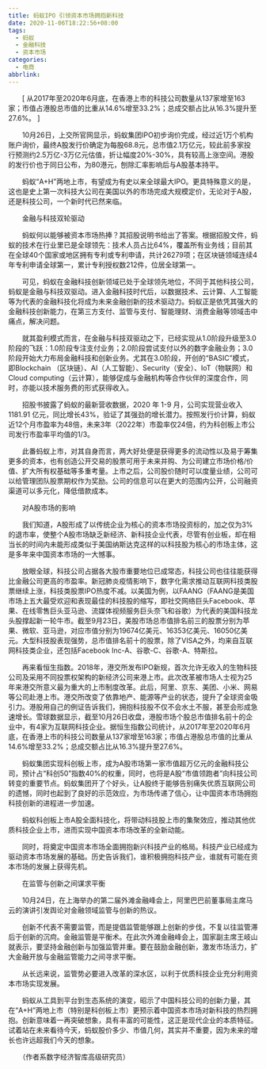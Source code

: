 ```yaml
---
title: 蚂蚁IPO 引领资本市场拥抱新科技
date: 2020-11-06T18:22:56+08:00
tags:
  - 蚂蚁
  - 金融科技
  - 资本市场
categories:
  - 电商
abbrlink:
---
```


　　[ 从2017年至2020年6月底，在香港上市的科技公司数量从137家增至163家；市值占港股总市值的比重从14.6%增至33.2%；总成交额占比从16.3%提升至27.6%。 ]

　　10月26日，上交所官网显示，蚂蚁集团IPO初步询价完成，经过近1万个机构账户询价，最终A股发行价确定为每股68.8元，总市值2.1万亿元，较此前多家投行预测约2.5万亿-3万亿元估值，折让幅度20%-30%，具有较高上涨空间。港股的发行价也于同日公布，为80港元，刨除汇率影响后与A股基本持平。

　　蚂蚁“A+H”两地上市，有望成为有史以来全球最大IPO。更具特殊意义的是，这也是史上第一次科技大公司在美国以外的市场完成大规模定价，无论对于A股，还是科技公司，一个新时代已然来临。

　　金融与科技双轮驱动

　　蚂蚁何以能够被资本市场热捧？其招股说明书给出了答案。根据招股文件，蚂蚁的技术在行业里已是全球领先：技术人员占比64%，覆盖所有业务线；目前其在全球40个国家或地区拥有专利或专利申请，共计26279项；在区块链领域连续4年专利申请全球第一，累计专利授权数212件，位居全球第一。

　　可见，蚂蚁在金融科技创新领域已处于全球领先地位，不同于其他科技公司，蚂蚁是金融与科技双驱动。进入金融科技时代后，以数据技术、云计算、人工智能等为代表的金融科技化将成为未来金融创新的技术驱动力。蚂蚁正是依凭其强大的金融科技创新能力，在第三方支付、监管与支付、智能理财、消费金融等领域击中痛点，解决问题。

　　就其盈利模式而言，在金融与科技双驱动之下，已经实现从1.0阶段升级至3.0阶段的飞跃：1.0阶段专注支付业务；2.0阶段尝试支付以外的数字金融业务；3.0阶段开始大力布局金融科技和创新业务。尤其在3.0阶段，开创的“BASIC”模式，即Blockchain （区块链）、AI（人工智能）、Security（安全）、IoT（物联网）和 Cloud computing（云计算），能够促成与金融机构等合作伙伴的深度合作，同时，亦能以技术服务费的形式获得收入。

　　招股书披露了蚂蚁的最新营收数据，2020 年 1-9 月，公司实现营业收入1181.91 亿元，同比增长43%，验证了其强劲的增长潜力。按照发行价计算，蚂蚁近12个月市盈率为48倍，未来3年（2022年）市盈率仅24倍，约为科创板上市公司发行市盈率平均值的1/3。

　　此番蚂蚁上市，对其自身而言，两大好处便是获得更多的流动性以及易于筹集更多的资本，也有创造公开交易的股票可用于未来并购、为公司建立市场价格/价值、扩大所有权基础等多重考量。上市之后，公司股价随时可以度量业绩，公司可以给管理团队股票期权作为奖励。公司的信息可以在更大的范围内公开，公司融资渠道可以多元化，降低借款成本。

　　对A股市场的影响

　　我们知道，A股形成了以传统企业为核心的资本市场投资标的，加之仅为3%的退市率，使整个A股市场缺乏新经济、新科技企业代表，尽管有创业板，却在相当长的时间内未能形成类似于美国纳斯达克这样的以科技股为核心的市场主体，这是多年来中国资本市场的一大憾事。

　　放眼全球，科技公司占据各大股市重要地位已成常态，科技公司也往往能获得比金融公司更高的市盈率。新冠肺炎疫情影响下，数字化需求推动互联网科技类股票继续上涨，科技类股票IPO热度不减。以美国为例，以FAANG（FAANG是美国市场上五大最受欢迎和表现最佳的科技股的缩写，即社交网络巨头Facebook、苹果、在线零售巨头亚马逊、流媒体视频服务巨头奈飞和谷歌）为代表的美国科技龙头股撑起新一轮牛市。截至9月23日，美股市场总市值排名前三的股票分别为苹果、微软、亚马逊，对应市值分别为19674亿美元、16353亿美元、16050亿美元。大型科技股表现强势，总市值排名前十的股票，除了VISA之外，均来自互联网科技类企业，还包括Facebook Inc-A、谷歌-C、谷歌-A、特斯拉。

　　再来看恒生指数。2018年，港交所发布IPO新规，首次允许无收入的生物科技公司及采用不同投票权架构的新经济公司来港上市。此次改革被市场人士视为25年来港交所意义最为重大的上市制度改革。此后，阿里、京东、美团、小米、网易等公司赴港上市。港交所改变了依靠地产、能源等产业的状态，提升了全球资金吸引力。港股用自己的例证告诉我们，拥抱科技股不仅不会水土不服，甚至会形成急速增长。雪球数据显示，截至10月26日收盘，港股市场个股总市值排名前十的企业中，有4家为互联网科技企业。据恒生指数公司统计，从2017年至2020年6月底，在香港上市的科技公司数量从137家增至163家；市值占港股总市值的比重从14.6%增至33.2%；总成交额占比从16.3%提升至27.6%。

　　蚂蚁集团实现科创板上市，成为A股市场第一家市值超万亿元的金融科技公司，预计占“科创50”指数40%的权重，同时，也将是A股“市值领跑者”向科技公司转变的重要节点。蚂蚁集团开了个好头，让A股终于能够告别痛失优质互联网公司的遗憾，同时也起到了良好的示范效应，为市场传递了信心，让中国资本市场拥抱科技创新的进程进一步加速。

　　蚂蚁科创板上市A股全面科技化，将带动科技股上市的集聚效应，推动其他优质科技企业上市，进而实现中国资本市场改革的全新动能。

　　同时，将奠定中国资本市场全面拥抱新兴科技产业的格局。科技产业已经成为驱动资本市场发展的基础。历史告诉我们，谁积极拥抱科技产业，谁就有可能在资本市场的发展上获得先机。

　　在监管与创新之间谋求平衡

　　10月24日，在上海举办的第二届外滩金融峰会上，阿里巴巴前董事局主席马云的演讲引发舆论对金融领域监管与创新的热议。

　　创新不代表不需要监管，而是提倡监管能够跟上创新的步伐，不复以往监管滞后于创新的沉疴。金融监管是平衡术。在此次外滩金融峰会上，国家副主席王岐山就表示，要坚持金融创新与加强监管并重。要在鼓励金融创新，激发市场活力，扩大金融开放与金融监管能力之间寻求平衡。

　　从长远来说，监管势必要进入改革的深水区，以利于优质科技企业充分利用资本市场实现发展。

　　蚂蚁从工具到平台到生态系统的演变，昭示了中国科技公司的创新力量，其在“A+H”两地上市（特别是科创板上市）更预示着中国资本市场对新科技的热烈拥抱。创新意味着一再突破想象，具有丰富的可能性，这正是现代企业的本质特征。试着站在未来看待今天，蚂蚁股价多少、市值几何，其实并不重要，因为未来的增长也许远超我们今天的想象。

　　（作者系数字经济智库高级研究员）